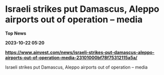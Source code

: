 # Israeli strikes put Damascus, Aleppo airports out of operation – media
**Top News**

**2023-10-22 05:20**

**https://www.ainvest.com/news/israeli-strikes-put-damascus-aleppo-airports-out-of-operation-media-23101000bf78f75312115a5a/**

Israeli strikes put Damascus, Aleppo airports out of operation – media